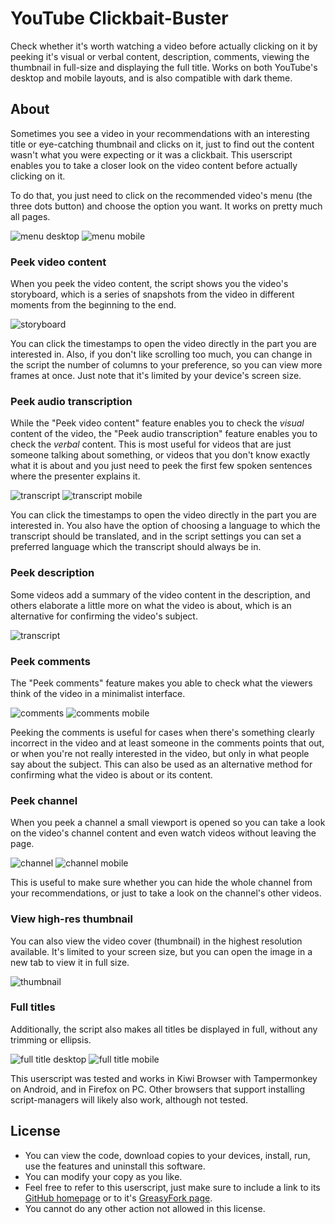 # YouTube Clickbait-Buster

Check whether it's worth watching a video before actually clicking on it by peeking it's visual or verbal content, description, comments, viewing the thumbnail in full-size and displaying the full title. Works on both YouTube's desktop and mobile layouts, and is also compatible with dark theme.

## About

Sometimes you see a video in your recommendations with an interesting title or eye-catching thumbnail and clicks on it, just to find out the content wasn't what you were expecting or it was a clickbait. This userscript enables you to take a closer look on the video content before actually clicking on it.

To do that, you just need to click on the recommended video's menu (the three dots button) and choose the option you want. It works on pretty much all pages.

![menu desktop](https://i.imgur.com/NMcrjiA.png) ![menu mobile](https://i.imgur.com/RoaEhQ0.png)

### Peek video content

When you peek the video content, the script shows you the video's storyboard, which is a series of snapshots from the video in different moments from the beginning to the end.

![storyboard](https://i.imgur.com/ejBtNzY.png)

You can click the timestamps to open the video directly in the part you are interested in. Also, if you don't like scrolling too much, you can change in the script the number of columns to your preference, so you can view more frames at once. Just note that it's limited by your device's screen size.

### Peek audio transcription

While the "Peek video content" feature enables you to check the *visual* content of the video, the "Peek audio transcription" feature enables you to check the *verbal* content. This is most useful for videos that are just someone talking about something, or videos that you don't know exactly what it is about and you just need to peek the first few spoken sentences where the presenter explains it. 

![transcript](https://i.imgur.com/hjOWDMI.png) ![transcript mobile](https://i.imgur.com/dex9PPF.png)

You can click the timestamps to open the video directly in the part you are interested in. You also have the option of choosing a language to which the transcript should be translated, and in the script settings you can set a preferred language which the transcript should always be in.

### Peek description

Some videos add a summary of the video content in the description, and others elaborate a little more on what the video is about, which is an alternative for confirming the video's subject.

![transcript](https://i.imgur.com/5mQnZrA.png)

### Peek comments

The "Peek comments" feature makes you able to check what the viewers think of the video in a minimalist interface. 

![comments](https://i.imgur.com/OpDaAz6.png) ![comments mobile](https://i.imgur.com/zONBcYx.png)

Peeking the comments is useful for cases when there's something clearly incorrect in the video and at least someone in the comments points that out, or when you're not really interested in the video, but only in what people say about the subject. This can also be used as an alternative method for confirming what the video is about or its content.

### Peek channel

When you peek a channel a small viewport is opened so you can take a look on the video's channel content and even watch videos without leaving the page. 

![channel](https://i.imgur.com/07GeP8o.png) ![channel mobile](https://i.imgur.com/cFS1HwL.png)

This is useful to make sure whether you can hide the whole channel from your recommendations, or just to take a look on the channel's other videos.

### View high-res thumbnail

You can also view the video cover (thumbnail) in the highest resolution available. It's limited to your screen size, but you can open the image in a new tab to view it in full size.

![thumbnail](https://i.imgur.com/kheYtIZ.png)

### Full titles

Additionally, the script also makes all titles be displayed in full, without any trimming or ellipsis.

![full title desktop](https://i.imgur.com/tnXpdqS.png) ![full title mobile](https://i.imgur.com/XxWWiPq.png)

This userscript was tested and works in Kiwi Browser with Tampermonkey on Android, and in Firefox on PC. Other browsers that support installing script-managers will likely also work, although not tested.

## License

- You can view the code, download copies to your devices, install, run, use the features and uninstall this software.
- You can modify your copy as you like.
- Feel free to refer to this userscript, just make sure to include a link to its [GitHub homepage](https://github.com/hjk789/Userscripts/tree/master/YouTube-Clickbait-Buster) or to it's [GreasyFork page](https://greasyfork.org/scripts/439305-youtube-clickbait-buster).
- You cannot do any other action not allowed in this license.
